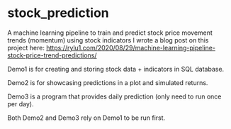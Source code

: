 # stock_prediction
A machine learning pipeline to train and predict stock price movement trends (momentum) using stock indicators
I wrote a blog post on this project here: https://rylu1.com/2020/08/29/machine-learning-pipeline-stock-price-trend-predictions/

Demo1 is for creating and storing stock data + indicators in SQL database.

Demo2 is for showcasing predictions in a plot and simulated returns.

Demo3 is a program that provides daily prediction (only need to run once per day).

Both Demo2 and Demo3 rely on Demo1 to be run first.


